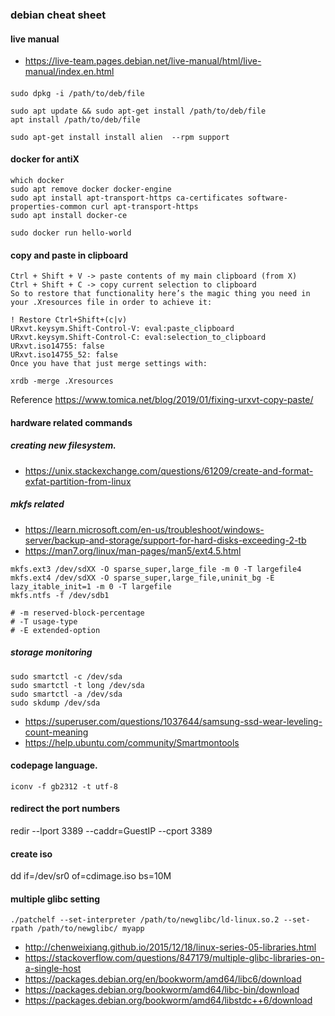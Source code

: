 ### debian cheat sheet

#### live manual
* https://live-team.pages.debian.net/live-manual/html/live-manual/index.en.html


####
```
sudo dpkg -i /path/to/deb/file

sudo apt update && sudo apt-get install /path/to/deb/file
apt install /path/to/deb/file

sudo apt-get install install alien  --rpm support
```
####

#### docker for antiX
```
which docker
sudo apt remove docker docker-engine
sudo apt install apt-transport-https ca-certificates software-properties-common curl apt-transport-https
sudo apt install docker-ce

sudo docker run hello-world
```


#### copy and paste in clipboard
```
Ctrl + Shift + V -> paste contents of my main clipboard (from X)
Ctrl + Shift + C -> copy current selection to clipboard
So to restore that functionality here’s the magic thing you need in your .Xresources file in order to achieve it:

! Restore Ctrl+Shift+(c|v)
URxvt.keysym.Shift-Control-V: eval:paste_clipboard
URxvt.keysym.Shift-Control-C: eval:selection_to_clipboard
URxvt.iso14755: false
URxvt.iso14755_52: false
Once you have that just merge settings with:

xrdb -merge .Xresources
```
Reference https://www.tomica.net/blog/2019/01/fixing-urxvt-copy-paste/



#### hardware related commands

##### creating new filesystem.
* https://unix.stackexchange.com/questions/61209/create-and-format-exfat-partition-from-linux

##### mkfs related

* https://learn.microsoft.com/en-us/troubleshoot/windows-server/backup-and-storage/support-for-hard-disks-exceeding-2-tb
* https://man7.org/linux/man-pages/man5/ext4.5.html

```
mkfs.ext3 /dev/sdXX -O sparse_super,large_file -m 0 -T largefile4
mkfs.ext4 /dev/sdXX -O sparse_super,large_file,uninit_bg -E lazy_itable_init=1 -m 0 -T largefile
mkfs.ntfs -f /dev/sdb1

# -m reserved-block-percentage
# -T usage-type
# -E extended-option

```


##### storage monitoring
```
sudo smartctl -c /dev/sda 
sudo smartctl -t long /dev/sda 
sudo smartctl -a /dev/sda 
sudo skdump /dev/sda
```

* https://superuser.com/questions/1037644/samsung-ssd-wear-leveling-count-meaning
* https://help.ubuntu.com/community/Smartmontools

#### codepage language.
```
iconv -f gb2312 -t utf-8

```

#### redirect the port numbers
redir --lport 3389 --caddr=GuestIP --cport 3389

#### create iso
dd if=/dev/sr0 of=cdimage.iso bs=10M

#### multiple glibc setting
```
./patchelf --set-interpreter /path/to/newglibc/ld-linux.so.2 --set-rpath /path/to/newglibc/ myapp
```
* http://chenweixiang.github.io/2015/12/18/linux-series-05-libraries.html
* https://stackoverflow.com/questions/847179/multiple-glibc-libraries-on-a-single-host
* https://packages.debian.org/en/bookworm/amd64/libc6/download
* https://packages.debian.org/bookworm/amd64/libc-bin/download
* https://packages.debian.org/bookworm/amd64/libstdc++6/download
